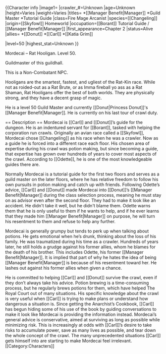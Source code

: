 {{Character info
|image1=
|crawler_#=Unknown
|age=Unknown
|height=Varies
|weight=Varies
|titles=
*[[Manager Benefit|Manager]]
*Guild Master
*Tutorial Guide
|class=Fire Mage Arcanist
|species=[[Changeling]]
|origin=[[Skyfowl]] Homeworld
|occupation=[[Borant]] Tutorial Guide / [[Manager Benefit|Manager]]
|first_appearance=Chapter 2
|status=Alive
|allies=
*[[Donut]]
*[[Carl]]
*[[Katia Grim]]

|level=50
|highest_stat=Unknown
}}


Mordecai – Rat Hooligan. Level 50.

Guildmaster of this guildhall.

This is a Non-Combatant NPC.

Hooligans are the smartest, fastest, and ugliest of the Rat-Kin race. While not as roided-out as a Rat Brute, or as Imma fireball yo ass as a Rat Shaman, Rat Hooligans offer the best of both worlds. They are physically strong, and they have a decent grasp of magic.



He is a level 50 Guild Master and currently [[Donut|Princess Donut]]'s [[Manager Benefit|Manager]]. He is currently on his last tour of crawl duty.

== Description ==
Mordecai is [[Carl]] and [[Donut]]’s guide for the dungeon. He is an indentured servant for [[Borant]], tasked with helping the corporation run crawls. Originally an avian race called a [[Skyfowl]], Mordecai chose [[Changeling]] as his race when he was a crawler. Now as a guide he is forced into a different race each floor. His chosen area of expertise during his crawl was potion making, but since becoming a guide, that expertise has grown over hundreds of years to cover most aspects of the crawl. According to [[Odette]], he is one of the most knowledgeable guides there are.

Normally Mordecai is a tutorial guide for the first two floors and serves as a guild master on the later floors, where he has relative freedom to follow his own pursuits in potion making and catch up with friends. Following Odette’s advice, [[Carl]] and [[Donut]] made Mordecai into [[Donut]]’s [[Manager Benefit|Manager]] during the class selection process, meaning he must stay on as advisor even after the second floor. They had to make it look like an accident. He didn't take it well, but he didn't blame them. Odette warns them that he is only useful to them if he wants to help, and if he ever learns that they made him [[Manager Benefit|Manager]] on purpose, he will turn his resentment to them and refuse to help any further.

Mordecai is generally grumpy but tends to perk up when talking about potions. He gets emotional when he’s drunk, thinking about the loss of his family. He was traumatized during his time as a crawler. Hundreds of years later, he still holds a grudge against his former allies, whom he blames for the death of his brother. This includes Odette, his former [[Manager Benefit|Manager]]. It is implied that part of why he hates the idea of being [[Manager Benefit|Manager]] is because of his resentment toward her. He lashes out against his former allies when given a chance.

He is committed to helping [[Carl]] and [[Donut]] survive the crawl, even if they don’t always take his advice. Potion brewing is a time-consuming process, but he regularly brews potions for them, which have helped The Royal Court out of many situations. His specific knowledge about the crawl is very useful when [[Carl]] is trying to make plans or understand how dangerous a situation is. Since getting the Anarchist’s Cookbook, [[Carl]] has begun hiding some of his use of the book by guiding conversations to make it look like Mordecai is providing the information instead. Mordecai’s general advice is conservative, aimed at surviving as long as possible while minimizing risk. This is increasingly at odds with [[Carl]]’s desire to take risks to accumulate power, save as many lives as possible, and tear down the whole concept of the crawl. The many unprecedented situations [[Carl]] gets himself into are starting to make Mordecai feel irrelevant.
[[Category:Characters]]
